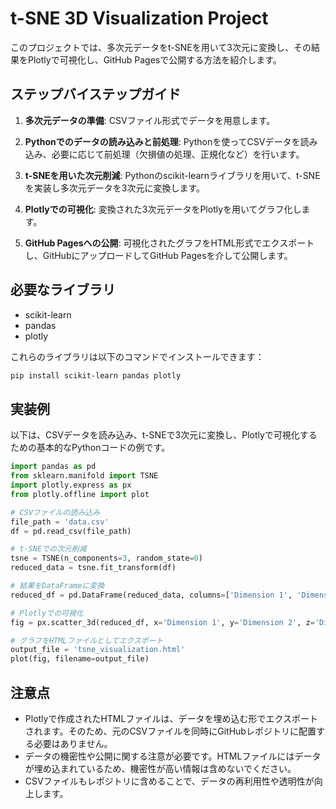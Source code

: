
# t-SNE 3D Visualization Project

このプロジェクトでは、多次元データをt-SNEを用いて3次元に変換し、その結果をPlotlyで可視化し、GitHub Pagesで公開する方法を紹介します。

## ステップバイステップガイド

1. **多次元データの準備**: CSVファイル形式でデータを用意します。

2. **Pythonでのデータの読み込みと前処理**: Pythonを使ってCSVデータを読み込み、必要に応じて前処理（欠損値の処理、正規化など）を行います。

3. **t-SNEを用いた次元削減**: Pythonのscikit-learnライブラリを用いて、t-SNEを実装し多次元データを3次元に変換します。

4. **Plotlyでの可視化**: 変換された3次元データをPlotlyを用いてグラフ化します。

5. **GitHub Pagesへの公開**: 可視化されたグラフをHTML形式でエクスポートし、GitHubにアップロードしてGitHub Pagesを介して公開します。

## 必要なライブラリ

- scikit-learn
- pandas
- plotly

これらのライブラリは以下のコマンドでインストールできます：

```bash
pip install scikit-learn pandas plotly
```

## 実装例

以下は、CSVデータを読み込み、t-SNEで3次元に変換し、Plotlyで可視化するための基本的なPythonコードの例です。

```python
import pandas as pd
from sklearn.manifold import TSNE
import plotly.express as px
from plotly.offline import plot

# CSVファイルの読み込み
file_path = 'data.csv'
df = pd.read_csv(file_path)

# t-SNEでの次元削減
tsne = TSNE(n_components=3, random_state=0)
reduced_data = tsne.fit_transform(df)

# 結果をDataFrameに変換
reduced_df = pd.DataFrame(reduced_data, columns=['Dimension 1', 'Dimension 2', 'Dimension 3'])

# Plotlyでの可視化
fig = px.scatter_3d(reduced_df, x='Dimension 1', y='Dimension 2', z='Dimension 3')

# グラフをHTMLファイルとしてエクスポート
output_file = 'tsne_visualization.html'
plot(fig, filename=output_file)
```

## 注意点

- Plotlyで作成されたHTMLファイルは、データを埋め込む形でエクスポートされます。そのため、元のCSVファイルを同時にGitHubレポジトリに配置する必要はありません。
- データの機密性や公開に関する注意が必要です。HTMLファイルにはデータが埋め込まれているため、機密性が高い情報は含めないでください。
- CSVファイルもレポジトリに含めることで、データの再利用性や透明性が向上します。
